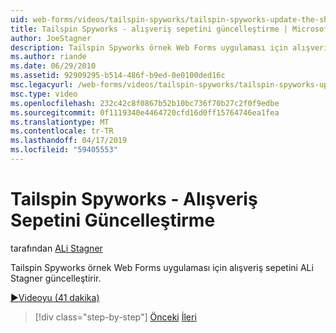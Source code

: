 ```yaml
---
uid: web-forms/videos/tailspin-spyworks/tailspin-spyworks-update-the-shopping-cart
title: Tailspin Spyworks - alışveriş sepetini güncelleştirme | Microsoft Docs
author: JoeStagner
description: Tailspin Spyworks örnek Web Forms uygulaması için alışveriş sepetini ALi Stagner güncelleştirir.
ms.author: riande
ms.date: 06/29/2010
ms.assetid: 92909295-b514-486f-b9ed-0e0100ded16c
msc.legacyurl: /web-forms/videos/tailspin-spyworks/tailspin-spyworks-update-the-shopping-cart
msc.type: video
ms.openlocfilehash: 232c42c8f0867b52b10bc736f70b27c2f0f9edbe
ms.sourcegitcommit: 0f1119340e4464720cfd16d0ff15764746ea1fea
ms.translationtype: MT
ms.contentlocale: tr-TR
ms.lasthandoff: 04/17/2019
ms.locfileid: "59405553"
---
```

# <a name="tailspin-spyworks---update-the-shopping-cart"></a>Tailspin Spyworks - Alışveriş Sepetini Güncelleştirme

tarafından [ALi Stagner](https://github.com/JoeStagner)

Tailspin Spyworks örnek Web Forms uygulaması için alışveriş sepetini ALi Stagner güncelleştirir.

[&#9654;Videoyu (41 dakika)](https://channel9.msdn.com/Blogs/ASP-NET-Site-Videos/tailspin-spyworks-update-the-shopping-cart)

> [!div class="step-by-step"]
> [Önceki](tailspin-spyworks-display-shopping-cart.md)
> [İleri](tailspin-spyworks-migrate-the-shopping-cart.md)
